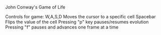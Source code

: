 John Conway's Game of Life

Controls for game:
  W,A,S,D Moves the cursor to a specific cell
  Spacebar Flips the value of the cell
  Pressing "p" key pauses/resumes evolution
  Pressing "f" pauses and advances one frame at a time
